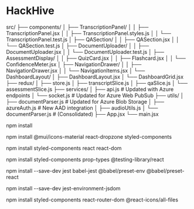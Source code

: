 # HackHive
src/
├── components/
│   ├── TranscriptionPanel/
│   │   ├── TranscriptionPanel.jsx
│   │   ├── TranscriptionPanel.styles.js
│   │   └── TranscriptionPanel.test.js
│   ├── QASection/
│   │   ├── QASection.jsx
│   │   └── QASection.test.js
│   ├── DocumentUploader/
│   │   ├── DocumentUploader.jsx
│   │   └── DocumentUploader.test.js
│   ├── AssessmentDisplay/
│   │   ├── QuizCard.jsx
│   │   ├── Flashcard.jsx
│   │   └── ConfidenceMeter.jsx
│   ├── NavigationDrawer/
│   │   ├── NavigationDrawer.jsx
│   │   └── NavigationItems.jsx
│   └── DashboardLayout/
│       ├── DashboardLayout.jsx
│       └── DashboardGrid.jsx
├── redux/
│   ├── store.js
│   ├── transcriptSlice.js
│   ├── qaSlice.js
│   └── assessmentSlice.js
├── services/
│   ├── api.js                   # Updated with Azure endpoints
│   └── socket.js                # Updated for Azure Web PubSub
├── utils/
│   ├── documentParser.js        # Updated for Azure Blob Storage
│   ├── azureAuth.js             # New AAD integration
│   ├── audioUtils.js
│   └── documentParser.js        # (Consolidated)
├── App.jsx
└── main.jsx

npm install

npm install @mui/icons-material react-dropzone styled-components

npm install styled-components react react-dom

npm install styled-components prop-types @testing-library/react

npm install --save-dev jest babel-jest @babel/preset-env @babel/preset-react

npm install --save-dev jest-environment-jsdom

npm install styled-components react-router-dom @react-icons/all-files
